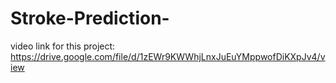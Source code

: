 # Stroke-Prediction-
video link for this project:
 https://drive.google.com/file/d/1zEWr9KWWhjLnxJuEuYMppwofDiKXpJv4/view
